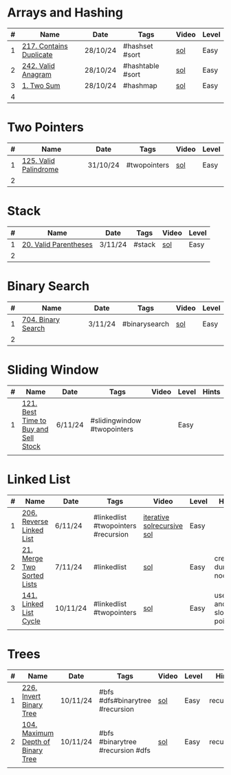 
# Arrays and Hashing

| #   | Name                                                                         | Date     | Tags             | Video                                                                                                                        | Level |
| --- | ---------------------------------------------------------------------------- | -------- | ---------------- | ---------------------------------------------------------------------------------------------------------------------------- | ----- |
| 1   | [217. Contains Duplicate](https://leetcode.com/problems/contains-duplicate/) | 28/10/24 | #hashset #sort   | [sol](https://www.youtube.com/watch?v=3OamzN90kPg&embeds_referring_euri=https%3A%2F%2Fneetcode.io%2F&source_ve_path=Mjg2NjY) | Easy  |
| 2   | [242. Valid Anagram](https://leetcode.com/problems/valid-anagram/)           | 28/10/24 | #hashtable #sort | [sol](https://www.youtube.com/watch?v=9UtInBqnCgA)                                                                           | Easy  |
| 3   | [1. Two Sum](https://leetcode.com/problems/two-sum/)                         | 28/10/24 | #hashmap         | [sol](https://www.youtube.com/watch?v=KLlXCFG5TnA)                                                                           | Easy  |
| 4   |                                                                              |          |                  |                                                                                                                              |       |
# Two Pointers

| #   | Name                                                                    | Date     | Tags         | Video                                              | Level |
| --- | ----------------------------------------------------------------------- | -------- | ------------ | -------------------------------------------------- | ----- |
| 1   | [125. Valid Palindrome](https://leetcode.com/problems/valid-palindrome) | 31/10/24 | #twopointers | [sol](https://www.youtube.com/watch?v=jJXJ16kPFWg) | Easy  |
| 2   |                                                                         |          |              |                                                    |       |

# Stack

| #   | Name                                                                      | Date    | Tags   | Video                                              | Level |
| --- | ------------------------------------------------------------------------- | ------- | ------ | -------------------------------------------------- | ----- |
| 1   | [20. Valid Parentheses](https://leetcode.com/problems/valid-parentheses/) | 3/11/24 | #stack | [sol](https://www.youtube.com/watch?v=WTzjTskDFMg) | Easy  |
| 2   |                                                                           |         |        |                                                    |       |
# Binary Search
| #   | Name                                                               | Date    | Tags          | Video                                                               | Level |
| --- | ------------------------------------------------------------------ | ------- | ------------- | ------------------------------------------------------------------- | ----- |
| 1   | [704. Binary Search](https://leetcode.com/problems/binary-search/) | 3/11/24 | #binarysearch | [sol]([https://youtu.be/s4DPM8ct1pI](https://youtu.be/s4DPM8ct1pI)) | Easy  |
| 2   |                                                                    |         |               |                                                                     |       |
# Sliding Window
| #   | Name                                                                                                   | Date    | Tags                        | Video | Level | Hints |
| --- | ------------------------------------------------------------------------------------------------------ | ------- | --------------------------- | ----- | ----- | ----- |
| 1   | [121. Best Time to Buy and Sell Stock](https://leetcode.com/problems/best-time-to-buy-and-sell-stock/) | 6/11/24 | #slidingwindow #twopointers |       | Easy  |       |
|     |                                                                                                        |         |                             |       |       |       |
# Linked List
| #   | Name                                                                                | Date     | Tags                                | Video                                                                                                                    | Level | Hints                      |
| --- | ----------------------------------------------------------------------------------- | -------- | ----------------------------------- | ------------------------------------------------------------------------------------------------------------------------ | ----- | -------------------------- |
| 1   | [206. Reverse Linked List](https://leetcode.com/problems/reverse-linked-list/)      | 6/11/24  | #linkedlist #twopointers #recursion | [iterative sol](https://www.youtube.com/watch?v=KRxeMng7fBU)[recursive sol](https://www.youtube.com/watch?v=G0_I-ZF0S38) | Easy  |                            |
| 2   | [21. Merge Two Sorted Lists](https://leetcode.com/problems/merge-two-sorted-lists/) | 7/11/24  | #linkedlist                         | [sol](https://www.youtube.com/watch?v=5Rec4JS9H5o)                                                                       | Easy  | create a dummy node        |
| 3   | [141. Linked List Cycle](https://leetcode.com/problems/linked-list-cycle/)          | 10/11/24 | #linkedlist #twopointers            | [sol](https://www.youtube.com/watch?v=gBTe7lFR3vc)                                                                       | Easy  | use fast and slow pointers |
|     |                                                                                     |          |                                     |                                                                                                                          |       |                            |
# Trees
| #   | Name                                                                                             | Date     | Tags                             | Video                                              | Level | Hints     |
| --- | ------------------------------------------------------------------------------------------------ | -------- | -------------------------------- | -------------------------------------------------- | ----- | --------- |
| 1   | [226. Invert Binary Tree](https://leetcode.com/problems/invert-binary-tree/)                     | 10/11/24 | #bfs #dfs#binarytree #recursion  | [sol](https://www.youtube.com/watch?v=OnSn2XEQ4MY) | Easy  | recursion |
| 2   | [104. Maximum Depth of Binary Tree](https://leetcode.com/problems/maximum-depth-of-binary-tree/) | 10/11/24 | #bfs #binarytree #recursion #dfs | [sol](https://www.youtube.com/watch?v=hTM3phVI6YQ) | Easy  | recursion |
|     |                                                                                                  |          |                                  |                                                    |       |           |